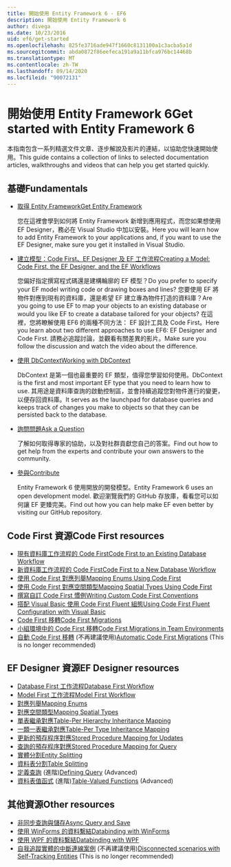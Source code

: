 ```yaml
---
title: 開始使用 Entity Framework 6 - EF6
description: 開始使用 Entity Framework 6
author: divega
ms.date: 10/23/2016
uid: ef6/get-started
ms.openlocfilehash: 825fe3716ade947f1660c8131100a1c3acba5a1d
ms.sourcegitcommit: abda0872f86eefeca191a9a11bfca976bc14468b
ms.translationtype: MT
ms.contentlocale: zh-TW
ms.lasthandoff: 09/14/2020
ms.locfileid: "90072131"
---
```

# <a name="get-started-with-entity-framework-6"></a><span data-ttu-id="cfb7f-103">開始使用 Entity Framework 6</span><span class="sxs-lookup"><span data-stu-id="cfb7f-103">Get started with Entity Framework 6</span></span>

<span data-ttu-id="cfb7f-104">本指南包含一系列精選文件文章、逐步解說及影片的連結，以協助您快速開始使用。</span><span class="sxs-lookup"><span data-stu-id="cfb7f-104">This guide contains a collection of links to selected documentation articles, walkthroughs and videos that can help you get started quickly.</span></span>

## <a name="fundamentals"></a><span data-ttu-id="cfb7f-105">基礎</span><span class="sxs-lookup"><span data-stu-id="cfb7f-105">Fundamentals</span></span>

* [<span data-ttu-id="cfb7f-106">取得 Entity Framework</span><span class="sxs-lookup"><span data-stu-id="cfb7f-106">Get Entity Framework</span></span>](xref:ef6/fundamentals/install)

  <span data-ttu-id="cfb7f-107">您在這裡會學到如何將 Entity Framework 新增到應用程式，而您如果想使用 EF Designer，務必在 Visual Studio 中加以安裝。</span><span class="sxs-lookup"><span data-stu-id="cfb7f-107">Here you will learn how to add Entity Framework to your applications and, if you want to use the EF Designer, make sure you get it installed in Visual Studio.</span></span>

* [<span data-ttu-id="cfb7f-108">建立模型：Code First、EF Designer 及 EF 工作流程</span><span class="sxs-lookup"><span data-stu-id="cfb7f-108">Creating a Model: Code First, the EF Designer, and the EF Workflows</span></span>](xref:ef6/modeling/index)

  <span data-ttu-id="cfb7f-109">您偏好指定撰寫程式碼還是建構輪廓的 EF 模型？</span><span class="sxs-lookup"><span data-stu-id="cfb7f-109">Do you prefer to specify your EF model writing code or drawing boxes and lines?</span></span>
<span data-ttu-id="cfb7f-110">您要使用 EF 將物件對應到現有的資料庫，還是希望 EF 建立專為物件打造的資料庫？</span><span class="sxs-lookup"><span data-stu-id="cfb7f-110">Are you going to use EF to map your objects to an existing database or would you like EF to create a database tailored for your objects?</span></span>
<span data-ttu-id="cfb7f-111">在這裡，您將瞭解使用 EF6 的兩種不同方法： EF 設計工具及 Code First。</span><span class="sxs-lookup"><span data-stu-id="cfb7f-111">Here you learn about two different approaches to use EF6: EF Designer and Code First.</span></span>
<span data-ttu-id="cfb7f-112">請務必追蹤討論，並觀看有關差異的影片。</span><span class="sxs-lookup"><span data-stu-id="cfb7f-112">Make sure you follow the discussion and watch the video about the difference.</span></span>

* [<span data-ttu-id="cfb7f-113">使用 DbContext</span><span class="sxs-lookup"><span data-stu-id="cfb7f-113">Working with DbContext</span></span>](xref:ef6/fundamentals/working-with-dbcontext)

  <span data-ttu-id="cfb7f-114">DbContext 是第一個也最重要的 EF 類型，值得您學習如何使用。</span><span class="sxs-lookup"><span data-stu-id="cfb7f-114">DbContext is the first and most important EF type that you need to learn how to use.</span></span> <span data-ttu-id="cfb7f-115">其用途是資料庫查詢的啟動控制區，並會持續追蹤您對物件進行的變更，以便存回資料庫。</span><span class="sxs-lookup"><span data-stu-id="cfb7f-115">It serves as the launchpad for database queries and keeps track of changes you make to objects so that they can be persisted back to the database.</span></span>

* [<span data-ttu-id="cfb7f-116">詢問問題</span><span class="sxs-lookup"><span data-stu-id="cfb7f-116">Ask a Question</span></span>](xref:ef6/resources/get-help)

  <span data-ttu-id="cfb7f-117">了解如何取得專家的協助，以及對社群貢獻您自己的答案。</span><span class="sxs-lookup"><span data-stu-id="cfb7f-117">Find out how to get help from the experts and contribute your own answers to the community.</span></span>

* [<span data-ttu-id="cfb7f-118">參與</span><span class="sxs-lookup"><span data-stu-id="cfb7f-118">Contribute</span></span>](https://github.com/aspnet/EntityFramework6/)

  <span data-ttu-id="cfb7f-119">Entity Framework 6 使用開放的開發模型。</span><span class="sxs-lookup"><span data-stu-id="cfb7f-119">Entity Framework 6 uses an open development model.</span></span> <span data-ttu-id="cfb7f-120">歡迎瀏覽我們的 GitHub 存放庫，看看您可以如何讓 EF 更臻完美。</span><span class="sxs-lookup"><span data-stu-id="cfb7f-120">Find out how you can help make EF even better by visiting our GitHub repository.</span></span>

## <a name="code-first-resources"></a><span data-ttu-id="cfb7f-121">Code First 資源</span><span class="sxs-lookup"><span data-stu-id="cfb7f-121">Code First resources</span></span>

  - [<span data-ttu-id="cfb7f-122">現有資料庫工作流程的 Code First</span><span class="sxs-lookup"><span data-stu-id="cfb7f-122">Code First to an Existing Database Workflow</span></span>](xref:ef6/modeling/code-first/workflows/existing-database)
  - [<span data-ttu-id="cfb7f-123">新資料庫工作流程的 Code First</span><span class="sxs-lookup"><span data-stu-id="cfb7f-123">Code First to a New Database Workflow</span></span>](xref:ef6/modeling/code-first/workflows/new-database)
  - [<span data-ttu-id="cfb7f-124">使用 Code First 對應列舉</span><span class="sxs-lookup"><span data-stu-id="cfb7f-124">Mapping Enums Using Code First</span></span>](xref:ef6/modeling/code-first/data-types/enums)
  - [<span data-ttu-id="cfb7f-125">使用 Code First 對應空間類型</span><span class="sxs-lookup"><span data-stu-id="cfb7f-125">Mapping Spatial Types Using Code First</span></span>](xref:ef6/modeling/code-first/data-types/spatial)
  - [<span data-ttu-id="cfb7f-126">撰寫自訂 Code First 慣例</span><span class="sxs-lookup"><span data-stu-id="cfb7f-126">Writing Custom Code First Conventions</span></span>](xref:ef6/modeling/code-first/conventions/custom)
  - [<span data-ttu-id="cfb7f-127">搭配 Visual Basic 使用 Code First Fluent 組態</span><span class="sxs-lookup"><span data-stu-id="cfb7f-127">Using Code First Fluent Configuration with Visual Basic</span></span>](xref:ef6/modeling/code-first/fluent/vb)
  - [<span data-ttu-id="cfb7f-128">Code First 移轉</span><span class="sxs-lookup"><span data-stu-id="cfb7f-128">Code First Migrations</span></span>](xref:ef6/modeling/code-first/migrations/index)
  - [<span data-ttu-id="cfb7f-129">小組環境中的 Code First 移轉</span><span class="sxs-lookup"><span data-stu-id="cfb7f-129">Code First Migrations in Team Environments</span></span>](xref:ef6/modeling/code-first/migrations/teams)
  - <span data-ttu-id="cfb7f-130">[自動 Code First 移轉](xref:ef6/modeling/code-first/migrations/automatic) (不再建議使用)</span><span class="sxs-lookup"><span data-stu-id="cfb7f-130">[Automatic Code First Migrations](xref:ef6/modeling/code-first/migrations/automatic) (This is no longer recommended)</span></span>

## <a name="ef-designer-resources"></a><span data-ttu-id="cfb7f-131">EF Designer 資源</span><span class="sxs-lookup"><span data-stu-id="cfb7f-131">EF Designer resources</span></span>
  - [<span data-ttu-id="cfb7f-132">Database First 工作流程</span><span class="sxs-lookup"><span data-stu-id="cfb7f-132">Database First Workflow</span></span>](xref:ef6/modeling/designer/workflows/database-first)
  - [<span data-ttu-id="cfb7f-133">Model First 工作流程</span><span class="sxs-lookup"><span data-stu-id="cfb7f-133">Model First Workflow</span></span>](xref:ef6/modeling/designer/workflows/model-first)
  - [<span data-ttu-id="cfb7f-134">對應列舉</span><span class="sxs-lookup"><span data-stu-id="cfb7f-134">Mapping Enums</span></span>](xref:ef6/modeling/designer/data-types/enums)
  - [<span data-ttu-id="cfb7f-135">對應空間類型</span><span class="sxs-lookup"><span data-stu-id="cfb7f-135">Mapping Spatial Types</span></span>](xref:ef6/modeling/designer/data-types/spatial)
  - [<span data-ttu-id="cfb7f-136">單表繼承對應</span><span class="sxs-lookup"><span data-stu-id="cfb7f-136">Table-Per Hierarchy Inheritance Mapping</span></span>](xref:ef6/modeling/designer/inheritance/tph)
  - [<span data-ttu-id="cfb7f-137">一類一表繼承對應</span><span class="sxs-lookup"><span data-stu-id="cfb7f-137">Table-Per Type Inheritance Mapping</span></span>](xref:ef6/modeling/designer/inheritance/tpt)
  - [<span data-ttu-id="cfb7f-138">更新的預存程序對應</span><span class="sxs-lookup"><span data-stu-id="cfb7f-138">Stored Procedure Mapping for Updates</span></span>](xref:ef6/modeling/designer/stored-procedures/cud)
  - [<span data-ttu-id="cfb7f-139">查詢的預存程序對應</span><span class="sxs-lookup"><span data-stu-id="cfb7f-139">Stored Procedure Mapping for Query</span></span>](xref:ef6/modeling/designer/stored-procedures/query)
  - [<span data-ttu-id="cfb7f-140">實體分割</span><span class="sxs-lookup"><span data-stu-id="cfb7f-140">Entity Splitting</span></span>](xref:ef6/modeling/designer/entity-splitting)
  - [<span data-ttu-id="cfb7f-141">資料表分割</span><span class="sxs-lookup"><span data-stu-id="cfb7f-141">Table Splitting</span></span>](xref:ef6/modeling/designer/table-splitting)
  - <span data-ttu-id="cfb7f-142">[定義查詢](xref:ef6/modeling/designer/advanced/defining-query) (進階)</span><span class="sxs-lookup"><span data-stu-id="cfb7f-142">[Defining Query](xref:ef6/modeling/designer/advanced/defining-query) (Advanced)</span></span>
  - <span data-ttu-id="cfb7f-143">[資料表值函式](xref:ef6/modeling/designer/advanced/tvfs) (進階)</span><span class="sxs-lookup"><span data-stu-id="cfb7f-143">[Table-Valued Functions](xref:ef6/modeling/designer/advanced/tvfs) (Advanced)</span></span>

## <a name="other-resources"></a><span data-ttu-id="cfb7f-144">其他資源</span><span class="sxs-lookup"><span data-stu-id="cfb7f-144">Other resources</span></span>
  - [<span data-ttu-id="cfb7f-145">非同步查詢與儲存</span><span class="sxs-lookup"><span data-stu-id="cfb7f-145">Async Query and Save</span></span>](xref:ef6/fundamentals/async)
  - [<span data-ttu-id="cfb7f-146">使用 WinForms 的資料繫結</span><span class="sxs-lookup"><span data-stu-id="cfb7f-146">Databinding with WinForms</span></span>](xref:ef6/fundamentals/databinding/winforms)
  - [<span data-ttu-id="cfb7f-147">使用 WPF 的資料繫結</span><span class="sxs-lookup"><span data-stu-id="cfb7f-147">Databinding with WPF</span></span>](xref:ef6/fundamentals/databinding/wpf)
  - <span data-ttu-id="cfb7f-148">[自我追蹤實體的中斷連線案例](xref:ef6/fundamentals/disconnected-entities/self-tracking-entities/walkthrough) (不再建議使用)</span><span class="sxs-lookup"><span data-stu-id="cfb7f-148">[Disconnected scenarios with Self-Tracking Entities](xref:ef6/fundamentals/disconnected-entities/self-tracking-entities/walkthrough) (This is no longer recommended)</span></span>
